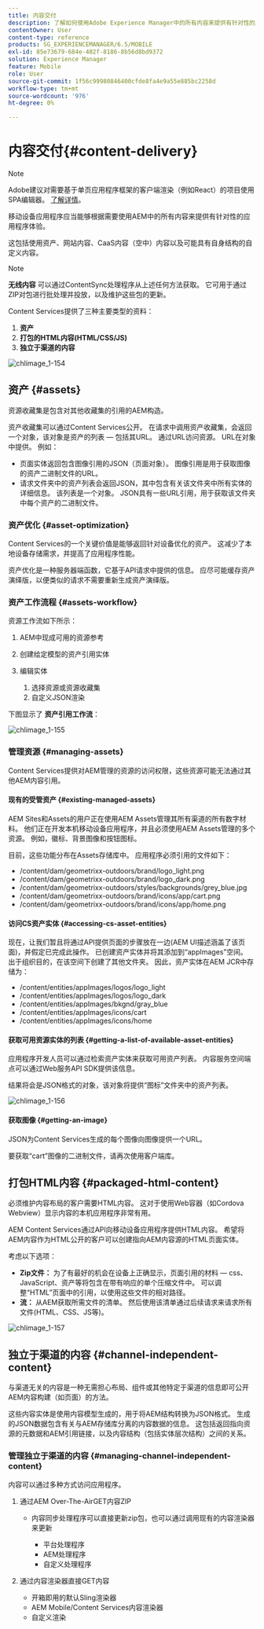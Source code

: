 ```yaml
---
title: 内容交付
description: 了解如何使用Adobe Experience Manager中的所有内容来提供有针对性的应用程序体验。
contentOwner: User
content-type: reference
products: SG_EXPERIENCEMANAGER/6.5/MOBILE
exl-id: 85e73679-684e-402f-8186-8b56d8bd9372
solution: Experience Manager
feature: Mobile
role: User
source-git-commit: 1f56c99980846400cfde8fa4e9a55e885bc2258d
workflow-type: tm+mt
source-wordcount: '976'
ht-degree: 0%

---
```


# 内容交付{#content-delivery}

>[!NOTE]
>
>Adobe建议对需要基于单页应用程序框架的客户端渲染（例如React）的项目使用SPA编辑器。 [了解详情](/help/sites-developing/spa-overview.md)。

移动设备应用程序应当能够根据需要使用AEM中的所有内容来提供有针对性的应用程序体验。

这包括使用资产、网站内容、CaaS内容（空中）内容以及可能具有自身结构的自定义内容。

>[!NOTE]
>
>**无线内容** 可以通过ContentSync处理程序从上述任何方法获取。 它可用于通过ZIP对包进行批处理并投放，以及维护这些包的更新。

Content Services提供了三种主要类型的资料：

1. **资产**
1. **打包的HTML内容(HTML/CSS/JS)**
1. **独立于渠道的内容**

![chlimage_1-154](assets/chlimage_1-154.png)

## 资产 {#assets}

资源收藏集是包含对其他收藏集的引用的AEM构造。

资产收藏集可以通过Content Services公开。 在请求中调用资产收藏集，会返回一个对象，该对象是资产的列表 — 包括其URL。 通过URL访问资源。 URL在对象中提供。 例如：

* 页面实体返回包含图像引用的JSON（页面对象）。 图像引用是用于获取图像的资产二进制文件的URL。
* 请求文件夹中的资产列表会返回JSON，其中包含有关该文件夹中所有实体的详细信息。 该列表是一个对象。 JSON具有一些URL引用，用于获取该文件夹中每个资产的二进制文件。

### 资产优化 {#asset-optimization}

Content Services的一个关键价值是能够返回针对设备优化的资产。 这减少了本地设备存储需求，并提高了应用程序性能。

资产优化是一种服务器端函数，它基于API请求中提供的信息。 应尽可能缓存资产演绎版，以便类似的请求不需要重新生成资产演绎版。

### 资产工作流程 {#assets-workflow}

资源工作流如下所示：

1. AEM中现成可用的资源参考
1. 创建给定模型的资产引用实体
1. 编辑实体

   1. 选择资源或资源收藏集
   1. 自定义JSON渲染

下图显示了 **资产引用工作流**：

![chlimage_1-155](assets/chlimage_1-155.png)

### 管理资源 {#managing-assets}

Content Services提供对AEM管理的资源的访问权限，这些资源可能无法通过其他AEM内容引用。

#### 现有的受管资产 {#existing-managed-assets}

AEM Sites和Assets的用户正在使用AEM Assets管理其所有渠道的所有数字材料。 他们正在开发本机移动设备应用程序，并且必须使用AEM Assets管理的多个资源。 例如，徽标、背景图像和按钮图标。

目前，这些功能分布在Assets存储库中。 应用程序必须引用的文件如下：

* /content/dam/geometrixx-outdoors/brand/logo_light.png
* /content/dam/geometrixx-outdoors/brand/logo_dark.png
* /content/dam/geometrixx-outdoors/styles/backgrounds/grey_blue.jpg
* /content/dam/geometrixx-outdoors/brand/icons/app/cart.png
* /content/dam/geometrixx-outdoors/brand/icons/app/home.png

#### 访问CS资产实体 {#accessing-cs-asset-entities}

现在，让我们暂且将通过API提供页面的步骤放在一边(AEM UI描述涵盖了该页面)，并假定已完成此操作。 已创建资产实体并将其添加到“appImages”空间。 出于组织目的，在该空间下创建了其他文件夹。 因此，资产实体在AEM JCR中存储为：

* /content/entities/appImages/logos/logo_light
* /content/entities/appImages/logos/logo_dark
* /content/entities/appImages/bkgnd/gray_blue
* /content/entities/appImages/icons/cart
* /content/entities/appImages/icons/home

#### 获取可用资源实体的列表 {#getting-a-list-of-available-asset-entities}

应用程序开发人员可以通过检索资产实体来获取可用资产列表。 内容服务空间端点可以通过Web服务API SDK提供该信息。

结果将会是JSON格式的对象，该对象将提供“图标”文件夹中的资产列表。

![chlimage_1-156](assets/chlimage_1-156.png)

#### 获取图像 {#getting-an-image}

JSON为Content Services生成的每个图像向图像提供一个URL。

要获取“cart”图像的二进制文件，请再次使用客户端库。

## 打包HTML内容 {#packaged-html-content}

必须维护内容布局的客户需要HTML内容。 这对于使用Web容器（如Cordova Webview）显示内容的本机应用程序非常有用。

AEM Content Services通过API向移动设备应用程序提供HTML内容。 希望将AEM内容作为HTML公开的客户可以创建指向AEM内容源的HTML页面实体。

考虑以下选项：

* **Zip文件：** 为了有最好的机会在设备上正确显示，页面引用的材料 — css、JavaScript、资产等将包含在带有响应的单个压缩文件中。 可以调整“HTML”页面中的引用，以使用这些文件的相对路径。
* **流：** 从AEM获取所需文件的清单。 然后使用该清单通过后续请求来请求所有文件(HTML、CSS、JS等)。

![chlimage_1-157](assets/chlimage_1-157.png)

## 独立于渠道的内容 {#channel-independent-content}

与渠道无关的内容是一种无需担心布局、组件或其他特定于渠道的信息即可公开AEM内容构建（如页面）的方法。

这些内容实体是使用内容模型生成的，用于将AEM结构转换为JSON格式。 生成的JSON数据包含有关与AEM存储库分离的内容数据的信息。 这包括返回指向资源的元数据和AEM引用链接，以及内容结构（包括实体层次结构）之间的关系。

### 管理独立于渠道的内容 {#managing-channel-independent-content}

内容可以通过多种方式访问应用程序。

1. 通过AEM Over-The-AirGET内容ZIP

   * 内容同步处理程序可以直接更新zip包，也可以通过调用现有的内容渲染器来更新

      * 平台处理程序
      * AEM处理程序
      * 自定义处理程序

1. 通过内容渲染器直接GET内容

   * 开箱即用的默认Sling渲染器
   * AEM Mobile/Content Services内容渲染器
   * 自定义渲染

